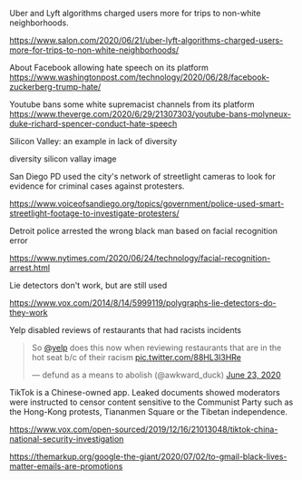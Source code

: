 Uber and Lyft algorithms charged users more for trips to non-white neighborhoods.

https://www.salon.com/2020/06/21/uber-lyft-algorithms-charged-users-more-for-trips-to-non-white-neighborhoods/

About Facebook allowing hate speech on its platform
https://www.washingtonpost.com/technology/2020/06/28/facebook-zuckerberg-trump-hate/

Youtube bans some white supremacist channels from its platform
https://www.theverge.com/2020/6/29/21307303/youtube-bans-molyneux-duke-richard-spencer-conduct-hate-speech

Silicon Valley: an example in lack of diversity

diversity silicon vallay image

San Diego PD used the city's network of streetlight cameras to look for evidence for criminal cases against protesters.

https://www.voiceofsandiego.org/topics/government/police-used-smart-streetlight-footage-to-investigate-protesters/

Detroit police arrested the wrong black man based on facial recognition error

https://www.nytimes.com/2020/06/24/technology/facial-recognition-arrest.html

Lie detectors don't work, but are still used

https://www.vox.com/2014/8/14/5999119/polygraphs-lie-detectors-do-they-work

Yelp disabled reviews of restaurants that had racists incidents

<blockquote class="twitter-tweet"><p lang="en" dir="ltr">So <a href="https://twitter.com/Yelp?ref_src=twsrc%5Etfw">@yelp</a> does this now when reviewing restaurants that are in the hot seat b/c of their racism <a href="https://t.co/88HL3l3HRe">pic.twitter.com/88HL3l3HRe</a></p>&mdash; defund as a means to abolish (@awkward_duck) <a href="https://twitter.com/awkward_duck/status/1275466732447182850?ref_src=twsrc%5Etfw">June 23, 2020</a></blockquote> <script async src="https://platform.twitter.com/widgets.js" charset="utf-8"></script>

TikTok is a Chinese-owned app. Leaked documents showed moderators were instructed to censor content sensitive to the Communist Party such as the Hong-Kong protests, Tiananmen Square or the Tibetan independence.

https://www.vox.com/open-sourced/2019/12/16/21013048/tiktok-china-national-security-investigation

https://themarkup.org/google-the-giant/2020/07/02/to-gmail-black-lives-matter-emails-are-promotions

